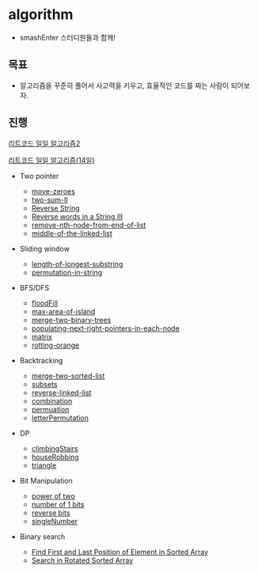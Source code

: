 # algorithm
- smashEnter 스터디원들과 함께!
## 목표
- 알고리즘을 꾸준히 풀어서 사고력을 키우고, 효율적인 코드를 짜는 사람이 되어보자.
## 진행

[리트코드 일일 알고리즘2](https://leetcode.com/study-plan/algorithm/?progress=qyq1u0g)

[리트코드 일일 알고리즘(14일)](https://leetcode.com/study-plan/algorithm/?progress=ukcked6)

- Two pointer
    - [move-zeroes](twoPointer/move-zeroes.js)
    - [two-sum-II](twoPointer/two-sum-ii.js)
    - [Reverse String](twoPointer/reverseString.js)
    - [Reverse words in a String III](twoPointer/ReverseWordsInAString.js)
    - [remove-nth-node-from-end-of-list](twoPointer/removeNthNodeFromEndOfList.js)
    - [middle-of-the-linked-list](twoPointer/middleOfLinkedList.js)

- Sliding window
    - [length-of-longest-substring](slidingWindow/lengthOfLongestSubstring.js)
    - [permutation-in-string](slidingWindow/permutationInString.js)
- BFS/DFS
    - [floodFill](BFSDFS/floodFill.js)
    - [max-area-of-island](BFSDFS/maxAreaOfIsland.js)
    - [merge-two-binary-trees](BFSDFS/mergeTwoBinaryTrees.js)
    - [populating-next-right-pointers-in-each-node](BFSDFS/populatingNext.js)
    - [matrix](BFSDFS/matrix.js)
    - [rotting-orange](BFSDFS/orange.js)
- Backtracking
    - [merge-two-sorted-list](Backtracking/mergeTwoSortedLists.js)
    - [subsets](Backtracking/subsets.js)
    - [reverse-linked-list](Backtracking/reverseLinkedList.js)
    - [combination](Backtracking/combination.js)
    - [permuation](Backtracking/permutation.js)
    - [letterPermutation](Backtracking/letterPuermutation.js)
- DP
    - [climbingStairs](DP/climbingStairs.js)
    - [houseRobbing](DP/houseRobber.js)
    - [triangle](DP/triangle.js)
- Bit Manipulation
    - [power of two](bitManipulation/powerOfTwo.js)
    - [number of 1 bits](bitManipulation/powerOfTwo.js)
    - [reverse bits](bitManipulation/reverseBits.js)
    - [singleNumber](bitManipulation/singleNumber.js)

- Binary search
    - [Find First and Last Position of Element in Sorted Array](binarySearch/FindFirst.js)
    - [Search in Rotated Sorted Array](binarySearch/searchInRotate.js)